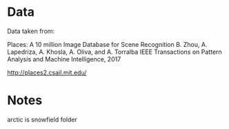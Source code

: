 # Data
Data taken from:

Places: A 10 million Image Database for Scene Recognition
B. Zhou, A. Lapedriza, A. Khosla, A. Oliva, and A. Torralba
IEEE Transactions on Pattern Analysis and Machine Intelligence, 2017

http://places2.csail.mit.edu/


# Notes
arctic is snowfield folder
